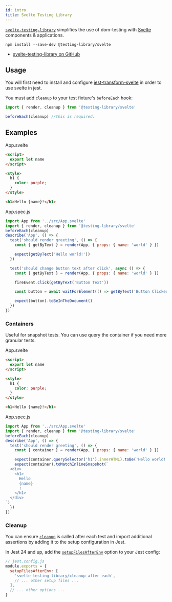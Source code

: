 ```yaml
---
id: intro
title: Svelte Testing Library
---
```


[`svelte-testing-library`][gh] simplifies the use of dom-testing with
[Svelte](https://svelte.dev/) components & applications.

```
npm install --save-dev @testing-library/svelte
```

- [svelte-testing-library on GitHub][gh]

## Usage

You will first need to install and configure
[jest-transform-svelte](https://www.npmjs.com/package/jest-transform-svelte) in
order to use svelte in jest.

You must add `cleanup` to your test fixture's `beforeEach` hook:

```javascript
import { render, cleanup } from '@testing-library/svelte'

beforeEach(cleanup) //this is required.
```

## Examples

App.svelte

```html
<script>
  export let name
</script>

<style>
  h1 {
    color: purple;
  }
</style>

<h1>Hello {name}!</h1>
```

App.spec.js

```javascript
import App from '../src/App.svelte'
import { render, cleanup } from '@testing-library/svelte'
beforeEach(cleanup)
describe('App', () => {
  test('should render greeting', () => {
    const { getByText } = render(App, { props: { name: 'world' } })

    expect(getByText('Hello world!'))
  })

  test('should change button text after click', async () => {
    const { getByText } = render(App, { props: { name: 'world' } })

    fireEvent.click(getByText('Button Text'))

    const button = await waitForElement(() => getByText('Button Clicked'))

    expect(button).toBeInTheDocument()
  })
})
```

### Containers

Useful for snapshot tests. You can use query the container if you need more
granular tests.

App.svelte

```html
<script>
  export let name
</script>

<style>
  h1 {
    color: purple;
  }
</style>

<h1>Hello {name}!</h1>
```

App.spec.js

```javascript
import App from '../src/App.svelte'
import { render, cleanup } from '@testing-library/svelte'
beforeEach(cleanup)
describe('App', () => {
  test('should render greeting', () => {
    const { container } = render(App, { props: { name: 'world' } })

    expect(container.querySelector('h1').innerHTML).toBe('Hello world!')
    expect(container).toMatchInlineSnapshot(`
  <div>
    <h1>
      Hello
      {name}
      !
    </h1>
  </div>
`)
  })
})
```

### Cleanup

You can ensure [`cleanup`](./api#cleanup) is called after each test and import
additional assertions by adding it to the setup configuration in Jest.

In Jest 24 and up, add the
[`setupFilesAfterEnv`](https://jestjs.io/docs/en/configuration.html#setupfilesafterenv-array)
option to your Jest config:

```javascript
// jest.config.js
module.exports = {
  setupFilesAfterEnv: [
    'svelte-testing-library/cleanup-after-each',
    // ... other setup files ...
  ],
  // ... other options ...
}
```

[gh]: https://github.com/testing-library/svelte-testing-library

